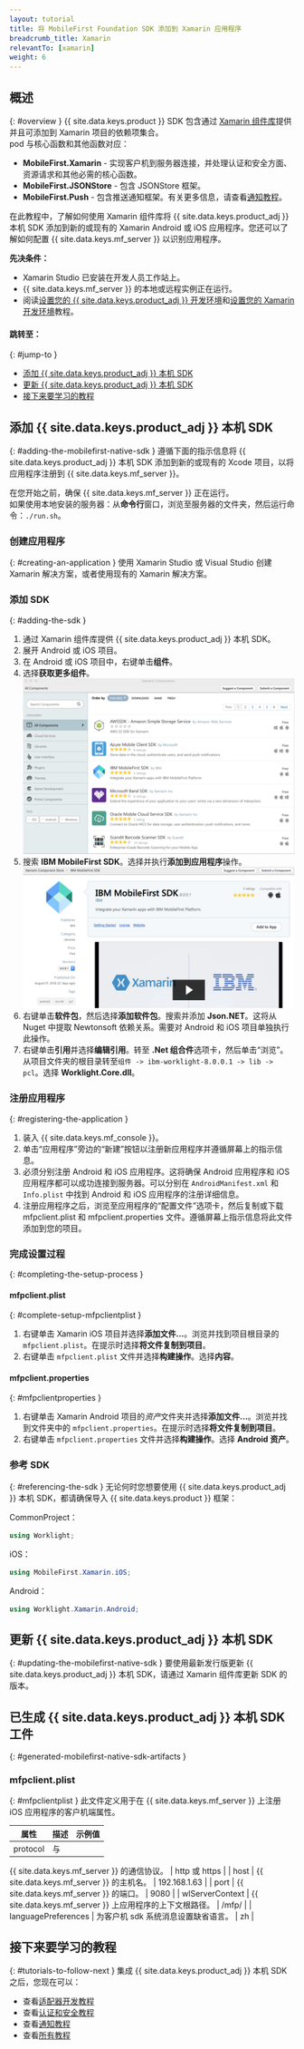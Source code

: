 ```yaml
---
layout: tutorial
title: 将 MobileFirst Foundation SDK 添加到 Xamarin 应用程序
breadcrumb_title: Xamarin
relevantTo: [xamarin]
weight: 6
---
```

<!-- NLS_CHARSET=UTF-8 -->
## 概述
{: #overview }
{{ site.data.keys.product }} SDK 包含通过 [Xamarin 组件库](https://components.xamarin.com/)提供并且可添加到 Xamarin 项目的依赖项集合。  
pod 与核心函数和其他函数对应：

* **MobileFirst.Xamarin** - 实现客户机到服务器连接，并处理认证和安全方面、资源请求和其他必需的核心函数。
* **MobileFirst.JSONStore** - 包含 JSONStore 框架。  
* **MobileFirst.Push** - 包含推送通知框架。有关更多信息，请查看[通知教程](../../../notifications/)。

在此教程中，了解如何使用 Xamarin 组件库将 {{ site.data.keys.product_adj }} 本机 SDK 添加到新的或现有的 Xamarin Android 或 iOS 应用程序。您还可以了解如何配置 {{ site.data.keys.mf_server }} 以识别应用程序。

**先决条件：**

- Xamarin Studio 已安装在开发人员工作站上。  
- {{ site.data.keys.mf_server }} 的本地或远程实例正在运行。
- 阅读[设置您的 {{ site.data.keys.product_adj }} 开发环境](../../../installation-configuration/development/)和[设置您的 Xamarin 开发环境](../../../installation-configuration/development/xamarin/)教程。

#### 跳转至：
{: #jump-to }
- [添加 {{ site.data.keys.product_adj }} 本机 SDK](#adding-the-mobilefirst-native-sdk)
- [更新 {{ site.data.keys.product_adj }} 本机 SDK](#updating-the-mobilefirst-native-sdk)
- [接下来要学习的教程](#tutorials-to-follow-next)

## 添加 {{ site.data.keys.product_adj }} 本机 SDK
{: #adding-the-mobilefirst-native-sdk }
遵循下面的指示信息将 {{ site.data.keys.product_adj }} 本机 SDK 添加到新的或现有的 Xcode 项目，以将应用程序注册到 {{ site.data.keys.mf_server }}。

在您开始之前，确保 {{ site.data.keys.mf_server }} 正在运行。  
如果使用本地安装的服务器：从**命令行**窗口，浏览至服务器的文件夹，然后运行命令：`./run.sh`。

### 创建应用程序
{: #creating-an-application }
使用 Xamarin Studio 或 Visual Studio 创建 Xamarin 解决方案，或者使用现有的 Xamarin 解决方案。

### 添加 SDK
{: #adding-the-sdk }
1. 通过 Xamarin 组件库提供 {{ site.data.keys.product_adj }} 本机 SDK。
2. 展开 Android 或 iOS 项目。
3. 在 Android 或 iOS 项目中，右键单击**组件**。
4. 选择**获取更多组件**。![Add-XamarinSDK-tosolution-search](Add-Xamarin-tosolution.png)
5. 搜索 **IBM MobileFirst SDK**。选择并执行**添加到应用程序**操作。![Add-XamarinSDK-tosolution](Add-XamarinSDK-toApp.png)
6. 右键单击**软件包**，然后选择**添加软件包**。搜索并添加 **Json.NET**。这将从 Nuget 中提取 Newtonsoft 依赖关系。需要对 Android 和 iOS 项目单独执行此操作。
7. 右键单击**引用**并选择**编辑引用**。转至 **.Net 组合件**选项卡，然后单击“浏览”。从项目文件夹的根目录转至`组件 -> ibm-worklight-8.0.0.1 -> lib -> pcl`。选择 **Worklight.Core.dll**。

### 注册应用程序
{: #registering-the-application }
1. 装入 {{ site.data.keys.mf_console }}。
2. 单击“应用程序”旁边的“新建”按钮以注册新应用程序并遵循屏幕上的指示信息。
3. 必须分别注册 Android 和 iOS 应用程序。这将确保 Android 应用程序和 iOS 应用程序都可以成功连接到服务器。可以分别在 `AndroidManifest.xml` 和 `Info.plist` 中找到 Android 和 iOS 应用程序的注册详细信息。
3. 注册应用程序之后，浏览至应用程序的“配置文件”选项卡，然后复制或下载 mfpclient.plist 和 mfpclient.properties 文件。遵循屏幕上指示信息将此文件添加到您的项目。

### 完成设置过程
{: #completing-the-setup-process }
#### mfpclient.plist
{: #complete-setup-mfpclientplist }
1. 右键单击 Xamarin iOS 项目并选择**添加文件...**。浏览并找到项目根目录的 `mfpclient.plist`。在提示时选择**将文件复制到项目**。
2. 右键单击 `mfpclient.plist` 文件并选择**构建操作**。选择**内容**。

#### mfpclient.properties
{: #mfpclientproperties }
1. 右键单击 Xamarin Android 项目的*资产*文件夹并选择**添加文件...**。浏览并找到文件夹中的 `mfpclient.properties`。在提示时选择**将文件复制到项目**。
2. 右键单击 `mfpclient.properties` 文件并选择**构建操作**。选择 **Android 资产**。

### 参考 SDK
{: #referencing-the-sdk }
无论何时您想要使用 {{ site.data.keys.product_adj }} 本机 SDK，都请确保导入 {{ site.data.keys.product }} 框架：

CommonProject：

```csharp
using Worklight;
```

iOS：

```csharp
using MobileFirst.Xamarin.iOS;
```

Android：

```csharp
using Worklight.Xamarin.Android;
```

## 更新 {{ site.data.keys.product_adj }} 本机 SDK
{: #updating-the-mobilefirst-native-sdk }
要使用最新发行版更新 {{ site.data.keys.product_adj }} 本机 SDK，请通过 Xamarin 组件库更新 SDK 的版本。

## 已生成 {{ site.data.keys.product_adj }} 本机 SDK 工件
{: #generated-mobilefirst-native-sdk-artifacts }
### mfpclient.plist
{: #mfpclientplist }
此文件定义用于在 {{ site.data.keys.mf_server }} 上注册 iOS 应用程序的客户机端属性。

| 属性            | 描述                                                         | 示例值 |
|---------------------|---------------------------------------------------------------------|----------------|
| protocol    | 与
{{ site.data.keys.mf_server }}
的通信协议。             | http 或 https  |
| host        | {{ site.data.keys.mf_server }} 的主机名。                            | 192.168.1.63   |
| port        | {{ site.data.keys.mf_server }} 的端口。
                                 | 9080           |
| wlServerContext     | {{ site.data.keys.mf_server }} 上应用程序的上下文根路径。 | /mfp/          |
| languagePreferences | 为客户机 sdk 系统消息设置缺省语言。           | zh             |

## 接下来要学习的教程
{: #tutorials-to-follow-next }
集成 {{ site.data.keys.product_adj }} 本机 SDK 之后，您现在可以：

- 查看[适配器开发教程](../../../adapters/)
- 查看[认证和安全教程](../../../authentication-and-security/)
- 查看[通知教程](../../../notifications/)
- 查看[所有教程](../../../all-tutorials)
